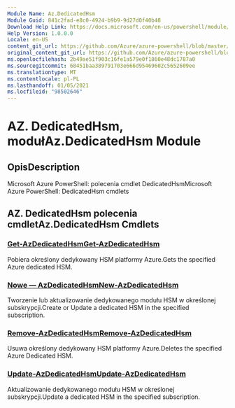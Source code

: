 ```yaml
---
Module Name: Az.DedicatedHsm
Module Guid: 841c2fad-e8c0-4924-b9b9-9d27d0f40b48
Download Help Link: https://docs.microsoft.com/en-us/powershell/module/az.dedicatedhsm
Help Version: 1.0.0.0
Locale: en-US
content_git_url: https://github.com/Azure/azure-powershell/blob/master/src/DedicatedHsm/help/Az.DedicatedHsm.md
original_content_git_url: https://github.com/Azure/azure-powershell/blob/master/src/DedicatedHsm/help/Az.DedicatedHsm.md
ms.openlocfilehash: 2b49ae51f903c16fe1a579e0f1860e48dc1787a0
ms.sourcegitcommit: 68451baa389791703e666d95469602c5652609ee
ms.translationtype: MT
ms.contentlocale: pl-PL
ms.lasthandoff: 01/05/2021
ms.locfileid: "98502646"
---
```

# <span data-ttu-id="03964-101">AZ. DedicatedHsm, moduł</span><span class="sxs-lookup"><span data-stu-id="03964-101">Az.DedicatedHsm Module</span></span>
## <span data-ttu-id="03964-102">Opis</span><span class="sxs-lookup"><span data-stu-id="03964-102">Description</span></span>
<span data-ttu-id="03964-103">Microsoft Azure PowerShell: polecenia cmdlet DedicatedHsm</span><span class="sxs-lookup"><span data-stu-id="03964-103">Microsoft Azure PowerShell: DedicatedHsm cmdlets</span></span>

## <span data-ttu-id="03964-104">AZ. DedicatedHsm polecenia cmdlet</span><span class="sxs-lookup"><span data-stu-id="03964-104">Az.DedicatedHsm Cmdlets</span></span>
### [<span data-ttu-id="03964-105">Get-AzDedicatedHsm</span><span class="sxs-lookup"><span data-stu-id="03964-105">Get-AzDedicatedHsm</span></span>](Get-AzDedicatedHsm.md)
<span data-ttu-id="03964-106">Pobiera określony dedykowany HSM platformy Azure.</span><span class="sxs-lookup"><span data-stu-id="03964-106">Gets the specified Azure dedicated HSM.</span></span>

### [<span data-ttu-id="03964-107">Nowe — AzDedicatedHsm</span><span class="sxs-lookup"><span data-stu-id="03964-107">New-AzDedicatedHsm</span></span>](New-AzDedicatedHsm.md)
<span data-ttu-id="03964-108">Tworzenie lub aktualizowanie dedykowanego modułu HSM w określonej subskrypcji.</span><span class="sxs-lookup"><span data-stu-id="03964-108">Create or Update a dedicated HSM in the specified subscription.</span></span>

### [<span data-ttu-id="03964-109">Remove-AzDedicatedHsm</span><span class="sxs-lookup"><span data-stu-id="03964-109">Remove-AzDedicatedHsm</span></span>](Remove-AzDedicatedHsm.md)
<span data-ttu-id="03964-110">Usuwa określony dedykowany HSM platformy Azure.</span><span class="sxs-lookup"><span data-stu-id="03964-110">Deletes the specified Azure Dedicated HSM.</span></span>

### [<span data-ttu-id="03964-111">Update-AzDedicatedHsm</span><span class="sxs-lookup"><span data-stu-id="03964-111">Update-AzDedicatedHsm</span></span>](Update-AzDedicatedHsm.md)
<span data-ttu-id="03964-112">Aktualizowanie dedykowanego modułu HSM w określonej subskrypcji.</span><span class="sxs-lookup"><span data-stu-id="03964-112">Update a dedicated HSM in the specified subscription.</span></span>

